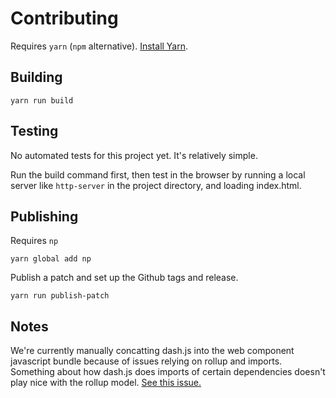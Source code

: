 # Contributing

Requires `yarn` (`npm` alternative). [Install Yarn](https://yarnpkg.com/getting-started/install).

## Building

```
yarn run build
```

## Testing
No automated tests for this project yet. It's relatively simple.

Run the build command first, then test in the browser by running a local server like `http-server` in the project directory, and loading index.html.

## Publishing

Requires `np`
```
yarn global add np
```

Publish a patch and set up the Github tags and release.
```
yarn run publish-patch
```

## Notes

We're currently manually concatting dash.js into the web component javascript bundle because of issues relying on rollup and imports. Something about how dash.js does imports of certain dependencies doesn't play nice with the rollup model. [See this issue.](https://github.com/Dash-Industry-Forum/dash.js/issues/3366)
